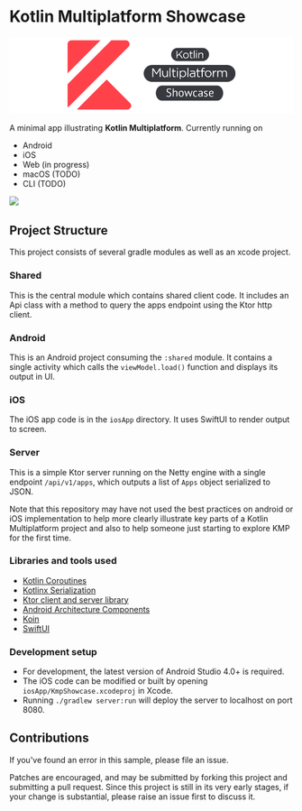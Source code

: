 # Kotlin Multiplatform Showcase

<img src="https://github.com/moallemi/kmp-showcase/blob/master/.github/kmp-showcase.png?raw=true">

A minimal app illustrating **Kotlin Multiplatform**. Currently running on
* Android
* iOS
* Web (in progress)
* macOS (TODO)
* CLI (TODO)

<img src="https://github.com/moallemi/kmp-showcase/blob/master/.github/android-ios-screenshot.png?raw=true">

## Project Structure

This project consists of several gradle modules as well as an xcode project.

### Shared

This is the central module which contains shared client code. It includes an Api class with a method to query the apps endpoint using the Ktor http client.

### Android

This is an Android project consuming the `:shared` module. It contains a single activity which calls the `viewModel.load()` function and displays its output in UI.

### iOS

The iOS app code is in the `iosApp` directory. It uses SwiftUI to render output to screen.

### Server

This is a simple Ktor server running on the Netty engine with a single endpoint `/api/v1/apps`, which outputs a list of `Apps` object serialized to JSON.

Note that this repository may have not used the best practices on android or iOS implementation to help more clearly illustrate key parts of a Kotlin
Multiplatform project and also to help someone just starting to explore KMP for the first time.

### Libraries and tools used

* [Kotlin Coroutines](https://kotlinlang.org/docs/reference/coroutines-overview.html)
* [Kotlinx Serialization](https://github.com/Kotlin/kotlinx.serialization)
* [Ktor client and server library](https://github.com/ktorio/ktor)
* [Android Architecture Components](https://developer.android.com/topic/libraries/architecture/index.html)
* [Koin](https://github.com/InsertKoinIO/koin)
* [SwiftUI](https://developer.apple.com/documentation/swiftui)

### Development setup
* For development, the latest version of Android Studio 4.0+ is required.
* The iOS code can be modified or built by opening `iosApp/KmpShowcase.xcodeproj` in Xcode.
* Running `./gradlew server:run` will deploy the server to localhost on port 8080.

## Contributions

If you've found an error in this sample, please file an issue.

Patches are encouraged, and may be submitted by forking this project and
submitting a pull request. Since this project is still in its very early stages,
if your change is substantial, please raise an issue first to discuss it.


